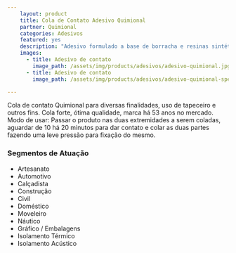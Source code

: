 ```yaml
---
    layout: product
    title: Cola de Contato Adesivo Quimional
    partner: Quimional
    categories: Adesivos
    featured: yes
    description: "Adesivo formulado a base de borracha e resinas sintéticas, especialmente desenvolvido para colagem de isopor. Líquido levemente amarelo de média viscosidade. "
    images: 
      - title: Adesivo de contato
        image_path: /assets/img/products/adesivos/adesivo-quimional.jpg
      - title: Adesivo de contato
        image_path: /assets/img/products/adesivos/adesivo-quimional-spec.png

---
```


Cola de contato Quimional para diversas finalidades, uso de tapeceiro e outros fins.
Cola forte, ótima qualidade, marca há 53 anos no mercado.
Modo de usar: Passar o produto nas duas extremidades a serem coladas, aguardar de 10 há 20 minutos para dar contato e colar as duas partes fazendo uma leve pressão para fixação do mesmo.

### Segmentos de Atuação
* Artesanato
* Automotivo
* Calçadista
* Construção 
* Civil
* Doméstico
* Moveleiro
* Náutico
* Gráfico / Embalagens
* Isolamento Térmico
* Isolamento Acústico